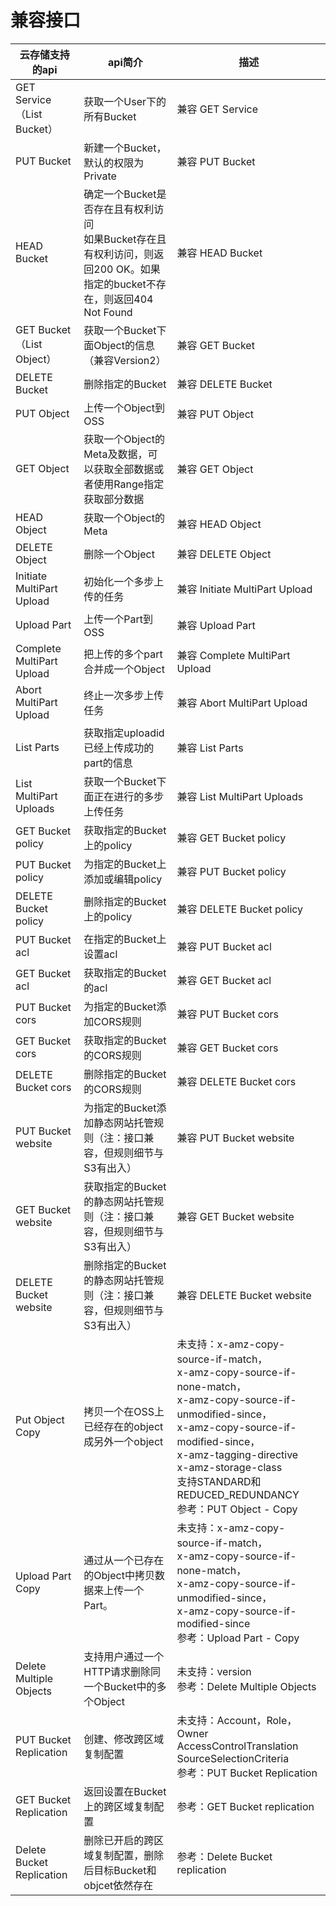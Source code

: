 # 兼容接口

|云存储支持的api|api简介|描述|
|-|-|-|
|GET Service（List Bucket）|获取一个User下的所有Bucket|兼容 GET Service|
|PUT Bucket|新建一个Bucket，默认的权限为Private|兼容 PUT Bucket|
|HEAD Bucket|确定一个Bucket是否存在且有权利访问<br>如果Bucket存在且有权利访问，则返回200 OK。如果指定的bucket不存在，则返回404 Not Found|兼容 HEAD Bucket|
|GET Bucket（List Object）|获取一个Bucket下面Object的信息（兼容Version2）|兼容 GET Bucket|
|DELETE Bucket|删除指定的Bucket|兼容 DELETE Bucket|
|PUT Object|上传一个Object到OSS|兼容 PUT Object|
|GET Object|获取一个Object的Meta及数据，可以获取全部数据或者使用Range指定获取部分数据|兼容 GET Object|
|HEAD Object|获取一个Object的Meta|兼容 HEAD Object|
|DELETE Object|删除一个Object|兼容 DELETE Object|
|Initiate MultiPart Upload|初始化一个多步上传的任务|兼容 Initiate MultiPart Upload|
|Upload Part|上传一个Part到OSS|兼容 Upload Part|
|Complete MultiPart Upload|把上传的多个part合并成一个Object|兼容 Complete MultiPart Upload|
|Abort MultiPart Upload|终止一次多步上传任务|兼容 Abort MultiPart Upload|
|List Parts|获取指定uploadid已经上传成功的part的信息|兼容 List Parts|
|List MultiPart Uploads|获取一个Bucket下面正在进行的多步上传任务|兼容 List MultiPart Uploads|
|GET Bucket policy|获取指定的Bucket上的policy|兼容 GET Bucket policy|
|PUT Bucket policy|为指定的Bucket上添加或编辑policy|兼容 PUT Bucket policy|
|DELETE Bucket policy|删除指定的Bucket上的policy|兼容 DELETE Bucket policy|
|PUT Bucket acl|在指定的Bucket上设置acl|兼容 PUT Bucket acl|
|GET Bucket acl|获取指定的Bucket的acl|兼容 GET Bucket acl|
|PUT Bucket cors|为指定的Bucket添加CORS规则|兼容 PUT Bucket cors|
|GET Bucket cors|获取指定的Bucket的CORS规则|兼容 GET Bucket cors|
|DELETE Bucket cors|删除指定的Bucket的CORS规则|兼容 DELETE Bucket cors|
|PUT Bucket website|为指定的Bucket添加静态网站托管规则（注：接口兼容，但规则细节与S3有出入）|兼容 PUT Bucket website|
|GET Bucket website|获取指定的Bucket的静态网站托管规则（注：接口兼容，但规则细节与S3有出入）|兼容 GET Bucket website|
|DELETE Bucket website|删除指定的Bucket的静态网站托管规则（注：接口兼容，但规则细节与S3有出入）|兼容 DELETE Bucket website|
|Put Object Copy|拷贝一个在OSS上已经存在的object成另外一个object|未支持：x-amz-copy-source-if-match，<br>x-amz-copy-source-if-none-match，<br>x-amz-copy-source-if-unmodified-since，<br>x-amz-copy-source-if-modified-since，<br>x-amz-tagging-directive<br>x-amz-storage-class<br>支持STANDARD和REDUCED_REDUNDANCY<br>参考：PUT Object - Copy|
|Upload Part Copy|通过从一个已存在的Object中拷贝数据来上传一个Part。|未支持：x-amz-copy-source-if-match，<br>x-amz-copy-source-if-none-match，<br>x-amz-copy-source-if-unmodified-since，<br>x-amz-copy-source-if-modified-since<br>参考：Upload Part - Copy|
|Delete Multiple Objects|支持用户通过一个HTTP请求删除同一个Bucket中的多个Object|未支持：version<br>参考：Delete Multiple Objects|
|PUT Bucket Replication|创建、修改跨区域复制配置|未支持：Account，Role，Owner AccessControlTranslation SourceSelectionCriteria<br>参考：PUT Bucket Replication|
|GET Bucket Replication|返回设置在Bucket 上的跨区域复制配置|参考：GET Bucket replication|
|Delete Bucket Replication|删除已开启的跨区域复制配置，删除后目标Bucket和objcet依然存在|参考：Delete Bucket replication|
